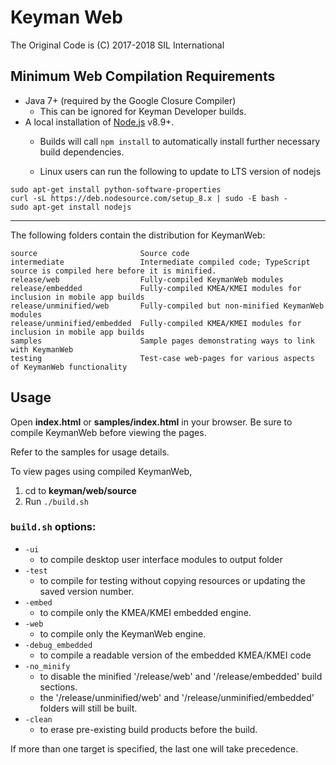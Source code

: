 # Keyman Web
The Original Code is (C) 2017-2018 SIL International

## Minimum Web Compilation Requirements

* Java 7+ (required by the Google Closure Compiler)
    * This can be ignored for Keyman Developer builds.
* A local installation of [Node.js](https://nodejs.org/) v8.9+.
	* Builds will call `npm install` to automatically install further necessary build dependencies.

	* Linux users can run the following to update to LTS version of nodejs
	
```
sudo apt-get install python-software-properties
curl -sL https://deb.nodesource.com/setup_8.x | sudo -E bash -
sudo apt-get install nodejs
```

**********************************************************************

The following folders contain the distribution for KeymanWeb:

	source				         Source code
	intermediate    	         Intermediate compiled code; TypeScript source is compiled here before it is minified.
	release/web	                 Fully-compiled KeymanWeb modules
	release/embedded	         Fully-compiled KMEA/KMEI modules for inclusion in mobile app builds
	release/unminified/web       Fully-compiled but non-minified KeymanWeb modules
	release/unminified/embedded  Fully-compiled KMEA/KMEI modules for inclusion in mobile app builds
	samples				         Sample pages demonstrating ways to link with KeymanWeb
	testing     		         Test-case web-pages for various aspects of KeymanWeb functionality

## Usage
Open **index.html** or **samples/index.html** in your browser. Be sure to compile KeymanWeb before viewing the pages.

Refer to the samples for usage details.

To view pages using compiled KeymanWeb,
1. cd to **keyman/web/source**
2. Run `./build.sh`

### `build.sh` options:

*  `-ui`
    - to compile desktop user interface modules to output folder
*  `-test`
    - to compile for testing without copying resources or updating the saved version number.
*  `-embed`
    - to compile only the KMEA/KMEI embedded engine.
*  `-web`
    - to compile only the KeymanWeb engine.
*  `-debug_embedded`
    - to compile a readable version of the embedded KMEA/KMEI code
*  `-no_minify`
    - to disable the minified '/release/web' and '/release/embedded' build sections.
	- the '/release/unminified/web' and '/release/unminified/embedded' folders will still be built.
*  `-clean`
    - to erase pre-existing build products before the build.
	
If more than one target is specified, the last one will take precedence.
